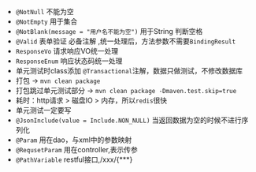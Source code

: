 
- `@NotNull` 不能为空
- `@NotEmpty` 用于集合
- `@NotBlank(message = "用户名不能为空")` 用于String 判断空格
- `@Valid` 表单验证  必备注解 ,统一处理后，方法参数不需要`BindingResult`
- `ResponseVo` 请求响应VO统一处理
- `ResponseEnum` 响应状态码统一处理
- 单元测试时class添加 `@Transactional`注解，数据只做测试，不修改数据库
- 打包 -> `mvn clean package `
- 打包跳过单元测试部分 ->  `mvn clean package -Dmaven.test.skip=true`
- 耗时：http请求 > 磁盘IO > 内存，所以`redis`很快
- 单元测试一定要写
- `@JsonInclude(value = Include.NON_NULL)`   当返回数据为空的时候不进行序列化
- `@Param` 用在dao，与xml中的参数映射
- `@RequsetParam` 用在controller,表示传参
- `@PathVariable` restful接口,/xxx/{***}
